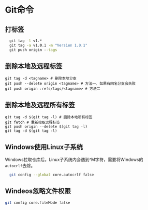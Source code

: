 # Git命令

## 打标签

```cmd
  git tag -l v1.*
  git tag -a v1.0.1 -m "Version 1.0.1"
  git push origin --tags
```

## 删除本地及远程标签

```
git tag -d <tagname> # 删除本地分支
git push --delete origin <tagname> # 方法一，如果有同名分支会失败
git push origin :refs/tags/<tagname> # 方法二
```

## 删除本地及远程所有标签

```
git tag -d $(git tag -l) # 删除本地所有标签
git fetch # 重新拉取远程标签
git push origin --delete $(git tag -l)
git tag -d $(git tag -l)
```


## Windows使用Linux子系统

Windows拉取仓库后，Linux子系统内会遇到^M字符，需要将Windows的`autocrlf`去除。

```bash
  git config --global core.autocrlf false
```

## Windeos忽略文件权限

```bash
git config core.fileMode false
```
